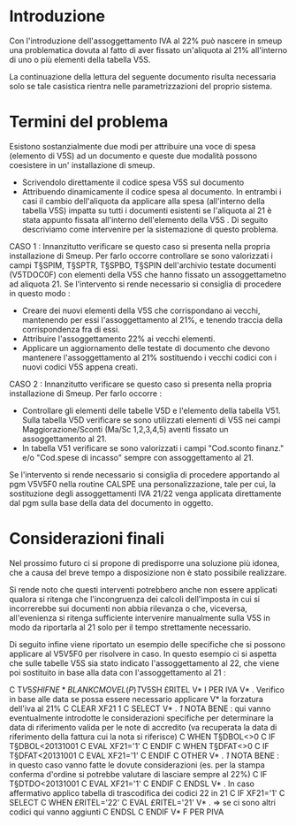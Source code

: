 # Introduzione
Con l'introduzione dell'assoggettamento IVA al 22% può nascere in smeup una problematica dovuta al fatto di aver fissato un'aliquota al 21% all'interno di uno o più elementi della tabella V5S.

La continuazione della lettura del seguente documento risulta necessaria solo se tale casistica rientra nelle parametrizzazioni del proprio sistema.

# Termini del problema
Esistono sostanzialmente due modi per attribuire una voce di spesa (elemento di V5S) ad un documento e queste due modalità possono coesistere in un' installazione di smeup.

* Scrivendolo direttamente il codice spesa V5S sul documento
* Attribuendo dinamicamente il codice spesa al documento.
In entrambi i casi il cambio dell'aliquota da applicare alla spesa (all'interno della tabella V5S) impatta su tutti i documenti esistenti se l'aliquota  al 21 è stata appunto fissata all'interno dell'elemento della V5S . Di seguito descriviamo come intervenire per la sistemazione di questo problema.

CASO 1 : 
Innanzitutto verificare se questo caso si presenta nella propria installazione di Smeup. Per farlo occorre controllare se sono valorizzati i campi T§SPIM, T§SPTR, T§SPBO, T§SPIN  dell'archivio testate documenti (V5TDOC0F) con elementi della V5S che hanno fissato un assoggettametno ad aliquota 21.  Se l'intervento si rende necessario si consiglia di procedere in questo modo : 
* Creare dei nuovi elementi della V5S che corrispondano ai vecchi, mantenendo per essi l'assoggettamento al 21%, e tenendo traccia della corrispondenza fra di essi.
* Attribuire l'assoggettamento 22% ai vecchi elementi.
* Applicare un aggiornamento delle testate di documento che devono mantenere l'assoggettamento al 21% sostituendo i vecchi codici con i nuovi codici V5S appena creati.

CASO 2 : 
Innanzitutto verificare se questo caso si presenta nella propria installazione di Smeup. Per farlo occorre : 
* Controllare gli elementi delle tabelle V5D e l'elemento della tabella V51. Sulla tabella V5D verificare se sono utilizzati elementi di V5S nei campi Maggiorazione/Sconti (Ma/Sc 1,2,3,4,5) aventi fissato un assoggettamento al 21.
* In tabella V51 verificare se sono valorizzati i campi "Cod.sconto finanz." e/o "Cod.spese di incasso" sempre con assoggettamento al 21.

Se l'intervento si rende necessario si consiglia di procedere apportando al pgm V5V5F0 nella routine CALSPE una personalizzazione, tale per cui, la sostituzione degli assoggettamenti IVA  21/22 venga applicata direttamente dal pgm sulla base della data del documento in oggetto.

# Considerazioni finali
Nel prossimo futuro ci si propone di predisporre una soluzione più idonea, che a causa del breve tempo a disposizione non è stato possibile realizzare.

Si rende noto che questi interventi potrebbero anche non essere applicati qualora si ritenga che l'incongruenza dei calcoli dell'imposta in cui si incorrerebbe sui documenti non abbia rilevanza o che, viceversa, all'evenienza si ritenga sufficiente intervenire manualmente sulla V5S in modo da riportarla al 21 solo per il tempo strettamente necessario.

Di seguito infine viene riportato un esempio delle specifiche che si possono applicare al V5V5F0 per risolvere in caso. In questo esempio ci si aspetta che sulle tabelle V5S sia stato indicato l'assoggettamento al 22, che viene poi sostituito in base alla data con l'assoggettamento al 21 : 

>
C     T$V5SH        IFNE      *BLANK
C                   MOVEL(P)  T$V5SH        £RITEL
V* I PER IVA
V* . Verifico in base alle data se possa essere necessario applicare
V*   la forzatura dell'iva al 21%
C                   CLEAR                   XF21              1
C                   SELECT
V* . _1_ NOTA BENE :  qui vanno eventualmente introdotte le considerazioni specifiche per determinare la data di riferimento valida per le note di accredito (va recuperata la data di riferimento della fattura cui la nota si riferisce)
C                   WHEN      T§DBOL<>0
C                   IF        T§DBOL<20131001
C                   EVAL      XF21='1'
C                   ENDIF
C                   WHEN      T§DFAT<>0
C                   IF        T§DFAT<20131001
C                   EVAL      XF21='1'
C                   ENDIF
C                   OTHER
V* . _1_ NOTA BENE :  in questo caso vanno fatte le dovute considerazioni (es. per la stampa conferma d'ordine si potrebbe valutare di lasciare sempre al 22%) 
C                   IF        T§DTDO<20131001
C                   EVAL      XF21='1'
C                   ENDIF
C                   ENDSL
V* . In caso affermativo applico tabella di trascodifica dei codici 22 in 21
C                   IF        XF21='1'
C                   SELECT
C                   WHEN      £RITEL='22'
C                   EVAL      £RITEL='21'
 V* . => se ci sono altri codici qui vanno aggiunti
C                   ENDSL
C                   ENDIF
V* F PER PIVA





